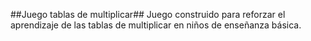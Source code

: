 ##Juego tablas de multiplicar##
Juego construido para reforzar el aprendizaje de las tablas de multiplicar en niños de enseñanza básica.
